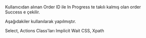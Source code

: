 Kullanıcıdan alınan Order ID ile In Progress te takılı kalmış olan order Success e çekilir.

Aşağıdakiler kullanılarak yapılmıştır.

Select, Actions Class'ları
Implicit Wait
CSS, Xpath 

